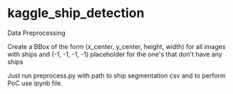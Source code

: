 # kaggle_ship_detection
Data Preprocessing

Create a BBox of the form (x_center, y_center, height, width) for all images with ships and (-1, -1, -1, -1) placeholder for the one's that don't have any ships

Just run preprocess.py with path to ship segmentation csv and to perform PoC use ipynb file.